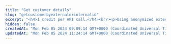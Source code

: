 ```yaml
---
title: "Get customer details"
slug: "getcustomerbyexternalorinternalid"
excerpt: "<h4>1 credit per API call.</h4><br/><p>Using anonymized external ID or internal customer ID you can access customer detail information. Internal ID is needed to call other customer related methods.</p>"
hidden: false
createdAt: "Mon Feb 05 2024 09:09:14 GMT+0000 (Coordinated Universal Time)"
updatedAt: "Mon Feb 05 2024 11:24:14 GMT+0000 (Coordinated Universal Time)"
---
```

